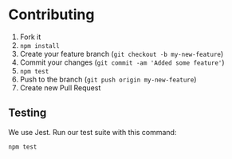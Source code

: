 # Contributing

1. Fork it
2. `npm install`
3. Create your feature branch (`git checkout -b my-new-feature`)
4. Commit your changes (`git commit -am 'Added some feature'`)
5. `npm test`
6. Push to the branch (`git push origin my-new-feature`)
7. Create new Pull Request

## Testing

We use Jest. Run our test suite with this command:

```
npm test
```
